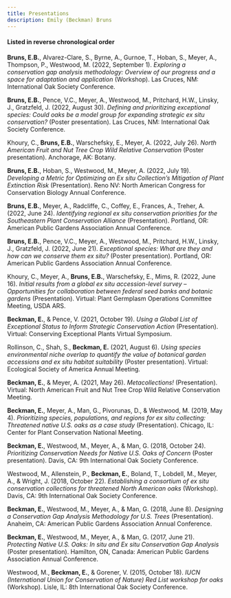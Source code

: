 ```yaml
---
title: Presentations
description: Emily (Beckman) Bruns
---
```


#### Listed in reverse chronological order

**Bruns, E.B.**, Alvarez-Clare, S., Byrne, A., Gurnoe, T., Hoban, S., Meyer, A., Thompson, P., Westwood, M. (2022, September 1). *Exploring a conservation gap analysis methodology: Overview of our progress and a space for adaptation and application* (Workshop). Las Cruces, NM: International Oak Society Conference.

**Bruns, E.B.**, Pence, V.C., Meyer, A., Westwood, M., Pritchard, H.W., Linsky, J., Gratzfeld, J. (2022, August 30). *Defining and prioritizing exceptional species: Could oaks be a model group for expanding strategic ex situ conservation?* (Poster presentation). Las Cruces, NM: International Oak Society Conference.

Khoury, C., **Bruns, E.B.**, Warschefsky, E., Meyer, A. (2022, July 26). *North American Fruit and Nut Tree Crop Wild Relative Conservation* (Poster presentation). Anchorage, AK: Botany.

**Bruns, E.B.**, Hoban, S., Westwood, M., Meyer, A. (2022, July 19). *Developing a Metric for Optimizing an Ex situ Collection’s Mitigation of Plant Extinction Risk* (Presentation). Reno NV: North American Congress for Conservation Biology Annual Conference.

**Bruns, E.B.**, Meyer, A., Radcliffe, C., Coffey, E., Frances, A., Treher, A. (2022, June 24). *Identifying regional ex situ conservation priorities for the Southeastern Plant Conservation Alliance* (Presentation). Portland, OR: American Public Gardens Association Annual Conference.

**Bruns, E.B.**, Pence, V.C., Meyer, A., Westwood, M., Pritchard, H.W., Linsky, J., Gratzfeld, J. (2022, June 21). *Exceptional species: What are they and how can we conserve them ex situ?* (Poster presentation). Portland, OR: American Public Gardens Association Annual Conference.

Khoury, C., Meyer, A., **Bruns, E.B.**, Warschefsky, E., Mims, R. (2022, June 16). *Initial results from a global ex situ accession-level survey – Opportunities for collaboration between federal seed banks and botanic gardens* (Presentation). Virtual: Plant Germplasm Operations Committee Meeting, USDA ARS.

**Beckman, E.**, & Pence, V. (2021, October 19). *Using a Global List of Exceptional Status to Inform Strategic Conservation Action* (Presentation). Virtual: Conserving Exceptional Plants Virtual Symposium.

Rollinson, C., Shah, S., **Beckman, E.** (2021, August 6). *Using species environmental niche overlap to quantify the value of botanical garden accessions and ex situ habitat suitability* (Poster presentation). Virtual: Ecological Society of America Annual Meeting.

**Beckman, E.**, & Meyer, A. (2021, May 26). *Metacollections!* (Presentation). Virtual: North American Fruit and Nut Tree Crop Wild Relative Conservation Meeting.

**Beckman, E.**, Meyer, A., Man, G., Pivorunas, D., & Westwood, M. (2019, May 4). *Prioritizing species, populations, and regions for ex situ collecting: Threatened native U.S. oaks as a case study* (Presentation). Chicago, IL: Center for Plant Conservation National Meeting.

**Beckman, E.**, Westwood, M., Meyer, A., & Man, G. (2018, October 24). *Prioritizing Conservation Needs for Native U.S. Oaks of Concern* (Poster presentation). Davis, CA: 9th International Oak Society Conference.

Westwood, M., Allenstein, P., **Beckman, E.**, Boland, T., Lobdell, M., Meyer, A., & Wright, J. (2018, October 22). *Establishing a consortium of ex situ conservation collections for threatened North American oaks* (Workshop). Davis, CA: 9th International Oak Society Conference.

**Beckman, E.**, Westwood, M., Meyer, A., & Man, G. (2018, June 8). *Designing a Conservation Gap Analysis Methodology for U.S. Trees* (Presentation). Anaheim, CA: American Public Gardens Association Annual Conference.

**Beckman, E.**, Westwood, M., Meyer, A., & Man, G. (2017, June 21). *Protecting Native U.S. Oaks: In situ and Ex situ Conservation Gap Analysis* (Poster presentation). Hamilton, ON, Canada: American Public Gardens Association Annual Conference. 

Westwood, M., **Beckman, E.**, & Gorener, V. (2015, October 18). *IUCN (International Union for Conservation of Nature) Red List workshop for oaks* (Workshop). Lisle, IL: 8th International Oak Society Conference.
